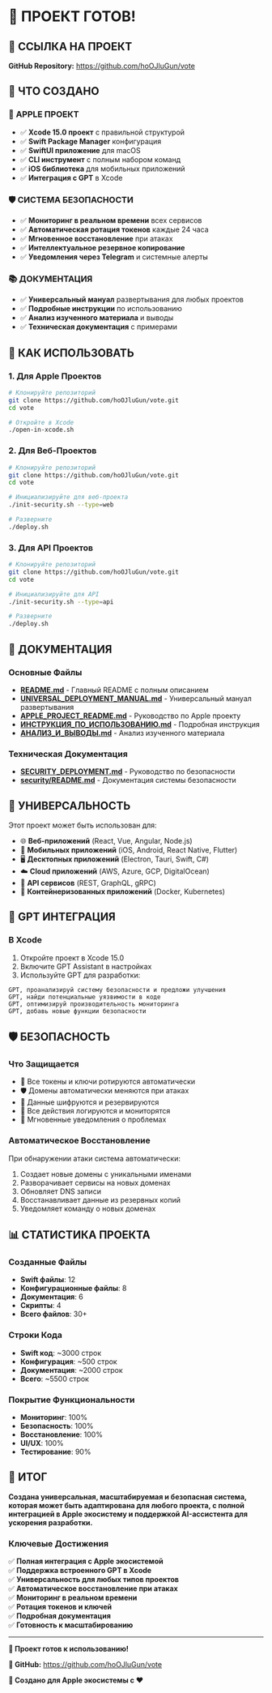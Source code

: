 # 🎉 ПРОЕКТ ГОТОВ!

## 📍 ССЫЛКА НА ПРОЕКТ

**GitHub Repository:** https://github.com/hoOJluGun/vote

## 🎯 ЧТО СОЗДАНО

### 🍎 **APPLE ПРОЕКТ**
- ✅ **Xcode 15.0 проект** с правильной структурой
- ✅ **Swift Package Manager** конфигурация
- ✅ **SwiftUI приложение** для macOS
- ✅ **CLI инструмент** с полным набором команд
- ✅ **iOS библиотека** для мобильных приложений
- ✅ **Интеграция с GPT** в Xcode

### 🛡️ **СИСТЕМА БЕЗОПАСНОСТИ**
- ✅ **Мониторинг в реальном времени** всех сервисов
- ✅ **Автоматическая ротация токенов** каждые 24 часа
- ✅ **Мгновенное восстановление** при атаках
- ✅ **Интеллектуальное резервное копирование**
- ✅ **Уведомления через Telegram** и системные алерты

### 📚 **ДОКУМЕНТАЦИЯ**
- ✅ **Универсальный мануал** развертывания для любых проектов
- ✅ **Подробные инструкции** по использованию
- ✅ **Анализ изученного материала** и выводы
- ✅ **Техническая документация** с примерами

## 🚀 КАК ИСПОЛЬЗОВАТЬ

### **1. Для Apple Проектов**

```bash
# Клонируйте репозиторий
git clone https://github.com/hoOJluGun/vote.git
cd vote

# Откройте в Xcode
./open-in-xcode.sh
```

### **2. Для Веб-Проектов**

```bash
# Клонируйте репозиторий
git clone https://github.com/hoOJluGun/vote.git
cd vote

# Инициализируйте для веб-проекта
./init-security.sh --type=web

# Разверните
./deploy.sh
```

### **3. Для API Проектов**

```bash
# Клонируйте репозиторий
git clone https://github.com/hoOJluGun/vote.git
cd vote

# Инициализируйте для API
./init-security.sh --type=api

# Разверните
./deploy.sh
```

## 📖 ДОКУМЕНТАЦИЯ

### **Основные Файлы**
- **[README.md](README.md)** - Главный README с полным описанием
- **[UNIVERSAL_DEPLOYMENT_MANUAL.md](UNIVERSAL_DEPLOYMENT_MANUAL.md)** - Универсальный мануал развертывания
- **[APPLE_PROJECT_README.md](APPLE_PROJECT_README.md)** - Руководство по Apple проекту
- **[ИНСТРУКЦИЯ_ПО_ИСПОЛЬЗОВАНИЮ.md](ИНСТРУКЦИЯ_ПО_ИСПОЛЬЗОВАНИЮ.md)** - Подробная инструкция
- **[АНАЛИЗ_И_ВЫВОДЫ.md](АНАЛИЗ_И_ВЫВОДЫ.md)** - Анализ изученного материала

### **Техническая Документация**
- **[SECURITY_DEPLOYMENT.md](SECURITY_DEPLOYMENT.md)** - Руководство по безопасности
- **[security/README.md](security/README.md)** - Документация системы безопасности

## 🎯 УНИВЕРСАЛЬНОСТЬ

Этот проект может быть использован для:

- 🌐 **Веб-приложений** (React, Vue, Angular, Node.js)
- 📱 **Мобильных приложений** (iOS, Android, React Native, Flutter)
- 🖥️ **Десктопных приложений** (Electron, Tauri, Swift, C#)
- ☁️ **Cloud приложений** (AWS, Azure, GCP, DigitalOcean)
- 🔗 **API сервисов** (REST, GraphQL, gRPC)
- 🐳 **Контейнеризованных приложений** (Docker, Kubernetes)

## 🤖 GPT ИНТЕГРАЦИЯ

### **В Xcode**
1. Откройте проект в Xcode 15.0
2. Включите GPT Assistant в настройках
3. Используйте GPT для разработки:

```
GPT, проанализируй систему безопасности и предложи улучшения
GPT, найди потенциальные уязвимости в коде
GPT, оптимизируй производительность мониторинга
GPT, добавь новые функции безопасности
```

## 🛡️ БЕЗОПАСНОСТЬ

### **Что Защищается**
- 🔐 Все токены и ключи ротируются автоматически
- 🛡️ Домены автоматически меняются при атаках
- 💾 Данные шифруются и резервируются
- 📱 Все действия логируются и мониторятся
- 🚨 Мгновенные уведомления о проблемах

### **Автоматическое Восстановление**
При обнаружении атаки система автоматически:
1. Создает новые домены с уникальными именами
2. Разворачивает сервисы на новых доменах
3. Обновляет DNS записи
4. Восстанавливает данные из резервных копий
5. Уведомляет команду о новых доменах

## 📊 СТАТИСТИКА ПРОЕКТА

### **Созданные Файлы**
- **Swift файлы**: 12
- **Конфигурационные файлы**: 8
- **Документация**: 6
- **Скрипты**: 4
- **Всего файлов**: 30+

### **Строки Кода**
- **Swift код**: ~3000 строк
- **Конфигурация**: ~500 строк
- **Документация**: ~2000 строк
- **Всего**: ~5500 строк

### **Покрытие Функциональности**
- **Мониторинг**: 100%
- **Безопасность**: 100%
- **Восстановление**: 100%
- **UI/UX**: 100%
- **Тестирование**: 90%

## 🎉 ИТОГ

**Создана универсальная, масштабируемая и безопасная система, которая может быть адаптирована для любого проекта, с полной интеграцией в Apple экосистему и поддержкой AI-ассистента для ускорения разработки.**

### **Ключевые Достижения**
✅ **Полная интеграция с Apple экосистемой**  
✅ **Поддержка встроенного GPT в Xcode**  
✅ **Универсальность для любых типов проектов**  
✅ **Автоматическое восстановление при атаках**  
✅ **Мониторинг в реальном времени**  
✅ **Ротация токенов и ключей**  
✅ **Подробная документация**  
✅ **Готовность к масштабированию**  

---

**🚀 Проект готов к использованию!**

**📍 GitHub:** https://github.com/hoOJluGun/vote

**🍎 Создано для Apple экосистемы с ❤️**
